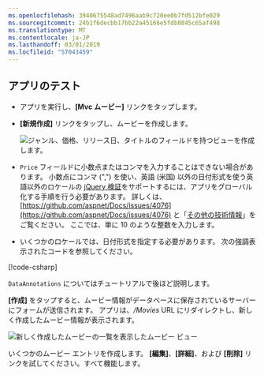 ```yaml
---
ms.openlocfilehash: 3940675548ad7496aab9c720ee0b7fd512bfe029
ms.sourcegitcommit: 24b1f6decbb17bb22a45166e5fdb0845c65af498
ms.translationtype: MT
ms.contentlocale: ja-JP
ms.lasthandoff: 03/01/2019
ms.locfileid: "57043459"
---
```


## <a name="test-the-app"></a>アプリのテスト

* アプリを実行し、**[Mvc ムービー]** リンクをタップします。
* **[新規作成]** リンクをタップし、ムービーを作成します。

  ![ジャンル、価格、リリース日、タイトルのフィールドを持つビューを作成します。](~/tutorials/first-mvc-app/adding-model/_static/movies.png)

* `Price` フィールドに小数点またはコンマを入力することはできない場合があります。 小数点にコンマ (",") を使い、英語 (米国) 以外の日付形式を使う英語以外のロケールの [jQuery 検証](https://jqueryvalidation.org/)をサポートするには、アプリをグローバル化する手順を行う必要があります。 詳しくは、[https://github.com/aspnet/Docs/issues/4076](https://github.com/aspnet/Docs/issues/4076) と「[その他の技術情報](#additional-resources)」をご覧ください。 ここでは、単に 10 のような整数を入力します。

<a name="displayformatdatelocal"></a>

* いくつかのロケールでは、日付形式を指定する必要があります。 次の強調表示されたコードを参照してください。

[!code-csharp[](~/tutorials/first-mvc-app/start-mvc/sample/MvcMovie/Models/MovieDateFormat.cs?name=snippet_1&highlight=2,10)]

`DataAnnotations` についてはチュートリアルで後ほど説明します。

**[作成]** をタップすると、ムービー情報がデータベースに保存されているサーバーにフォームが送信されます。 アプリは、*/Movies* URL にリダイレクトし、新しく作成したムービー情報が表示されます。

![新しく作成したムービーの一覧を表示したムービー ビュー](~/tutorials/first-mvc-app/adding-model/_static/h.png)

いくつかのムービー エントリを作成します。 **[編集]**、**[詳細]**、および **[削除]** リンクを試してください。すべて機能します。
